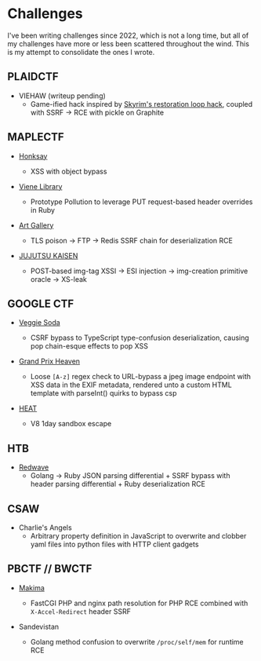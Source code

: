 # Challenges

I've been writing challenges since 2022, which is not a long time, but all of my challenges have more or less been scattered throughout the wind. This is my attempt to consolidate the ones I wrote. 

## PLAIDCTF
* VIEHAW (writeup pending)
    * Game-ified hack inspired by [Skyrim's restoration loop hack](https://elderscrolls.fandom.com/wiki/Forum:Skyrim:Alchemy/Enchanting_Loop), coupled with SSRF -> RCE with pickle on Graphite

## MAPLECTF

* [Honksay](https://github.com/ubcctf/maple-ctf-2022-public/tree/main/web/honksay)
    * XSS with object bypass

* [Viene Library](https://jamvie.net/posts/2022/09/maplectf-2022-vies-challenges/#viene-library-11-solves)
    * Prototype Pollution to leverage PUT request-based header overrides in Ruby

* [Art Gallery](https://jamvie.net/posts/2022/09/maplectf-2022-vies-challenges/#art-gallery-3-solves)
    * TLS poison -> FTP -> Redis SSRF chain for deserialization RCE

* [JUJUTSU KAISEN](https://jamvie.net/posts/2023/10/maplectf-2023-jujutsu-kaisen/)
    * POST-based img-tag XSSI -> ESI injection -> img-creation primitive oracle -> XS-leak 


## GOOGLE CTF

* [Veggie Soda](https://github.com/google/google-ctf/tree/master/2023/quals/web-vegsoda)
    * CSRF bypass to TypeScript type-confusion deserialization, causing pop chain-esque effects to pop XSS

* [Grand Prix Heaven](https://github.com/google/google-ctf/tree/master/2024/quals/web-grandprixheaven)
    *  Loose `[A-z]` regex check to URL-bypass a jpeg image endpoint with XSS data in the EXIF metadata, rendered unto a custom HTML template with parseInt() quirks to bypass csp

* [HEAT](https://github.com/google/google-ctf/tree/master/2024/quals/pwn-heat)
    *  V8 1day sandbox escape

## HTB 

* [Redwave](https://www.hackthebox.com/events/htb-business-ctf-2023)
    * Golang -> Ruby JSON parsing differential + SSRF bypass with header parsing differential + Ruby deserialization RCE

## CSAW

* Charlie's Angels
    * Arbitrary property definition in JavaScript to overwrite and clobber yaml files into python files with HTTP client gadgets

## PBCTF // BWCTF

* [Makima](posts/2023/02/pbctf-2023-jazzy-x-vie-chals/#makima)
    * FastCGI PHP and nginx path resolution for PHP RCE combined with `X-Accel-Redirect` header SSRF

* Sandevistan
    * Golang method confusion to overwrite `/proc/self/mem` for runtime RCE
